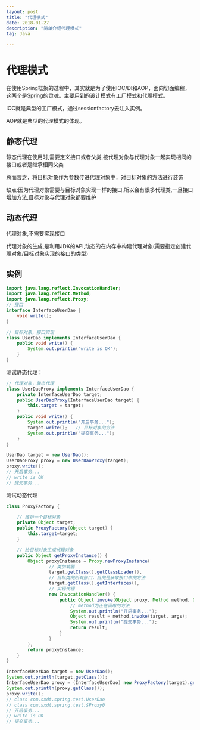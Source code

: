 ```yaml
---
layout: post
title: "代理模式"
date: 2018-01-27
description: "简单介绍代理模式"
tag: Java

---
```


# 代理模式

在使用Spring框架的过程中，其实就是为了使用IOC/DI和AOP，面向切面编程，这两个是Spring的灵魂。主要用到的设计模式有工厂模式和代理模式。

IOC就是典型的工厂模式，通过sessionfactory去注入实例。

AOP就是典型的代理模式的体现。

## 静态代理

静态代理在使用时,需要定义接口或者父类,被代理对象与代理对象一起实现相同的接口或者是继承相同父类

总而言之，将目标对象作为参数传进代理对象中，对目标对象的方法进行装饰

缺点:因为代理对象需要与目标对象实现一样的接口,所以会有很多代理类,一旦接口增加方法,目标对象与代理对象都要维护

## 动态代理

代理对象,不需要实现接口

代理对象的生成,是利用JDK的API,动态的在内存中构建代理对象(需要指定创建代理对象/目标对象实现的接口的类型)

## 实例

```java
import java.lang.reflect.InvocationHandler;
import java.lang.reflect.Method;
import java.lang.reflect.Proxy;
// 接口
interface InterfaceUserDao {
    void write();
}

// 目标对象，接口实现
class UserDao implements InterfaceUserDao {
    public void write() {
        System.out.println("write is OK");
    }
}
```

测试静态代理：

```java
// 代理对象，静态代理
class UserDaoProxy implements InterfaceUserDao {
    private InterfaceUserDao target;
    public UserDaoProxy(InterfaceUserDao target) {
        this.target = target;
    }
    public void write() {
        System.out.println("开启事务...");
        target.write();   // 目标对象的方法
        System.out.println("提交事务...");
    }
}
```


```java
UserDao target = new UserDao();
UserDaoProxy proxy = new UserDaoProxy(target);
proxy.write();
// 开启事务...
// write is OK
// 提交事务...
```

测试动态代理

```java
class ProxyFactory {

    // 维护一个目标对象
    private Object target;
    public ProxyFactory(Object target) {
        this.target=target;
    }

    // 给目标对象生成代理对象
    public Object getProxyInstance() {
        Object proxyInstance = Proxy.newProxyInstance(
                // 类加载器
                target.getClass().getClassLoader(),
                // 目标类的所有接口，目的是获取接口中的方法
                target.getClass().getInterfaces(),
                // 实现代理
                new InvocationHandler() {
                    public Object invoke(Object proxy, Method method, Object[] args) throws Throwable {
                        // method为正在调用的方法
                        System.out.println("开启事务...");
                        Object result = method.invoke(target, args);
                        System.out.println("提交事务...");
                        return result;
                    }
                }
        );
        return proxyInstance;
    }
}
```

```java
InterfaceUserDao target = new UserDao();
System.out.println(target.getClass());
InterfaceUserDao proxy = (InterfaceUserDao) new ProxyFactory(target).getProxyInstance();
System.out.println(proxy.getClass());
proxy.write();
// class com.sxdt.spring.test.UserDao
// class com.sxdt.spring.test.$Proxy0
// 开启事务...
// write is OK
// 提交事务...
```